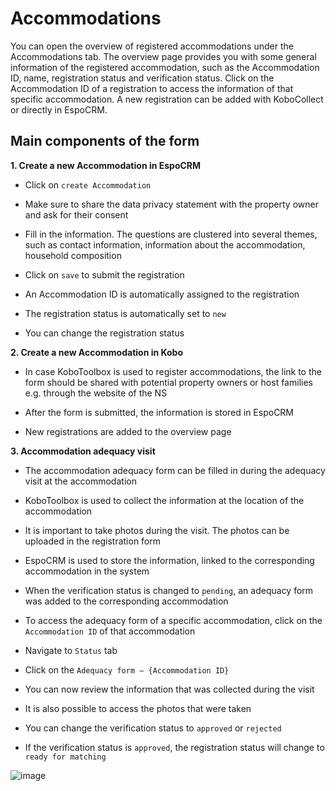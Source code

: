 # Accommodations

You can open the overview of registered accommodations under the Accommodations tab. The overview page provides you with some general information of the registered accommodation, such as the Accommodation ID, name, registration status and verification status. Click on the Accommodation ID of a registration to access the information of that specific accommodation. A new registration can be added with KoboCollect or directly in EspoCRM.

## Main components of the form

**1. Create a new Accommodation in EspoCRM**

-	Click on `create Accommodation` 
  
-	Make sure to share the data privacy statement with the property owner and ask for their consent
  
-	Fill in the information. The questions are clustered into several themes, such as contact information, information about the accommodation, household composition
  
-	Click on `save` to submit the registration
  
-	An Accommodation ID is automatically assigned to the registration
  
-	The registration status is automatically set to `new`
  
-	You can change the registration status

   
**2. Create a new Accommodation in Kobo**

-	In case KoboToolbox is used to register accommodations, the link to the form should be shared with potential property owners or host families e.g. through the website of the NS
  
-	After the form is submitted, the information is stored in EspoCRM
  
-	New registrations are added to the overview page


**3. Accommodation adequacy visit**

-	The accommodation adequacy form can be filled in during the adequacy visit at the accommodation
  
-	KoboToolbox is used to collect the information at the location of the accommodation
  
-	It is important to take photos during the visit. The photos can be uploaded in the registration form
  
-	EspoCRM is used to store the information, linked to the corresponding accommodation in the system
  
-	When the verification status is changed to `pending`, an adequacy form was added to the corresponding accommodation
  
-	To access the adequacy form of a specific accommodation, click on the `Accommodation ID` of that accommodation
  
-	Navigate to `Status` tab
  
-	Click on the `Adequacy form – {Accommodation ID}` 
  
-	You can now review the information that was collected during the visit
  
-	It is also possible to access the photos that were taken
  
-	You can change the verification status to `approved` or `rejected`
  
-	If the verification status is `approved`, the registration status will change to `ready for matching`

![image](https://github.com/user-attachments/assets/b2a47ba9-301d-4aae-a632-a26b99ea01ed)





